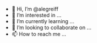 - 👋 Hi, I’m @alegreiff
- 👀 I’m interested in ...
- 🌱 I’m currently learning ...
- 💞️ I’m looking to collaborate on ...
- 📫 How to reach me ...

<!---
alegreiff/alegreiff is a ✨ special ✨ repository because its `README.md` (this file) appears on your GitHub profile.
You can click the Preview link to take a look at your changes.
--->
